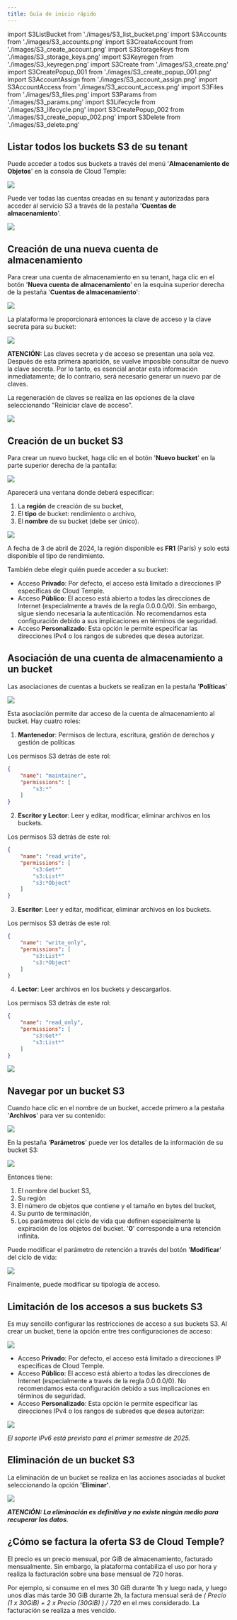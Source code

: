 ```yaml
---
title: Guía de inicio rápido
---
```

import S3ListBucket from './images/S3_list_bucket.png'
import S3Accounts from './images/S3_accounts.png'
import S3CreateAccount from './images/S3_create_account.png'
import S3StorageKeys from './images/S3_storage_keys.png'
import S3Keyregen from './images/S3_keyregen.png'
import S3Create from './images/S3_create.png'
import S3CreatePopup_001 from './images/S3_create_popup_001.png'
import S3AccountAssign from './images/S3_account_assign.png'
import S3AccountAccess from './images/S3_account_access.png'
import S3Files from './images/S3_files.png'
import S3Params from './images/S3_params.png'
import S3Lifecycle from './images/S3_lifecycle.png'
import S3CreatePopup_002 from './images/S3_create_popup_002.png'
import S3Delete from './images/S3_delete.png'

## Listar todos los buckets S3 de su tenant

Puede acceder a todos sus buckets a través del menú '__Almacenamiento de Objetos__' en la consola de Cloud Temple:

<img src={S3ListBucket} />

Puede ver todas las cuentas creadas en su tenant y autorizadas para acceder al servicio S3 a través de la pestaña '__Cuentas de almacenamiento__'.

<img src={S3Accounts} />

## Creación de una nueva cuenta de almacenamiento

Para crear una cuenta de almacenamiento en su tenant, haga clic en el botón '__Nueva cuenta de almacenamiento__' en la esquina superior derecha de la pestaña '__Cuentas de almacenamiento__':

<img src={S3CreateAccount} />

La plataforma le proporcionará entonces la clave de acceso y la clave secreta para su bucket:

<img src={S3StorageKeys} />

__ATENCIÓN:__ Las claves secreta y de acceso se presentan una sola vez. Después de esta primera aparición, se vuelve imposible consultar de nuevo la clave secreta. Por lo tanto, es esencial anotar esta información inmediatamente; de lo contrario, será necesario generar un nuevo par de claves.

La regeneración de claves se realiza en las opciones de la clave seleccionando "Reiniciar clave de acceso".

<img src={S3Keyregen} />

## Creación de un bucket S3

Para crear un nuevo bucket, haga clic en el botón '__Nuevo bucket__' en la parte superior derecha de la pantalla:

<img src={S3Create} />

Aparecerá una ventana donde deberá especificar:

1. La __región__ de creación de su bucket,
2. El __tipo__ de bucket: rendimiento o archivo,
3. El __nombre__ de su bucket (debe ser único).

<img src={S3CreatePopup_001} />

A fecha de 3 de abril de 2024, la región disponible es __FR1__ (París) y solo está disponible el tipo de rendimiento.

También debe elegir quién puede acceder a su bucket:

- Acceso __Privado__: Por defecto, el acceso está limitado a direcciones IP específicas de Cloud Temple.
- Acceso __Público__: El acceso está abierto a todas las direcciones de Internet (especialmente a través de la regla 0.0.0.0/0). Sin embargo, sigue siendo necesaria la autenticación. No recomendamos esta configuración debido a sus implicaciones en términos de seguridad.
- Acceso __Personalizado__: Esta opción le permite especificar las direcciones IPv4 o los rangos de subredes que desea autorizar.

## Asociación de una cuenta de almacenamiento a un bucket

Las asociaciones de cuentas a buckets se realizan en la pestaña '__Políticas__'

<img src={S3AccountAssign} />

Esta asociación permite dar acceso de la cuenta de almacenamiento al bucket. Hay cuatro roles:

1. __Mantenedor__: Permisos de lectura, escritura, gestión de derechos y gestión de políticas

Los permisos S3 detrás de este rol:

```json
{
    "name": "maintainer",
    "permissions": [
        "s3:*"
    ]
}
```

2. __Escritor y Lector__: Leer y editar, modificar, eliminar archivos en los buckets.

Los permisos S3 detrás de este rol:

```json
{
    "name": "read_write",
    "permissions": [
        "s3:Get*"
        "s3:List*"
        "s3:*Object"
    ]
}
```

3. __Escritor__: Leer y editar, modificar, eliminar archivos en los buckets.

Los permisos S3 detrás de este rol:

```json
{
    "name": "write_only",
    "permissions": [
        "s3:List*"
        "s3:*Object"
    ]
}
```

4. __Lector__: Leer archivos en los buckets y descargarlos.

Los permisos S3 detrás de este rol:

```json
{
    "name": "read_only",
    "permissions": [
        "s3:Get*"
        "s3:List*"
    ]
}
```

<img src={S3AccountAccess} />

## Navegar por un bucket S3

Cuando hace clic en el nombre de un bucket, accede primero a la pestaña '__Archivos__' para ver su contenido:

<img src={S3Files} />

En la pestaña '__Parámetros__' puede ver los detalles de la información de su bucket S3:

<img src={S3Params} />

Entonces tiene:

1. El nombre del bucket S3,
2. Su región
3. El número de objetos que contiene y el tamaño en bytes del bucket,
4. Su punto de terminación,
5. Los parámetros del ciclo de vida que definen especialmente la expiración de los objetos del bucket. '__0__' corresponde a una retención infinita.

Puede modificar el parámetro de retención a través del botón '__Modificar__' del ciclo de vida:

<img src={S3Lifecycle} />

Finalmente, puede modificar su tipología de acceso.

## Limitación de los accesos a sus buckets S3

Es muy sencillo configurar las restricciones de acceso a sus buckets S3. Al crear un bucket, tiene la opción entre tres configuraciones de acceso:

<img src={S3CreatePopup_001} />

- Acceso __Privado__: Por defecto, el acceso está limitado a direcciones IP específicas de Cloud Temple.
- Acceso __Público__: El acceso está abierto a todas las direcciones de Internet (especialmente a través de la regla 0.0.0.0/0). No recomendamos esta configuración debido a sus implicaciones en términos de seguridad.
- Acceso __Personalizado__: Esta opción le permite especificar las direcciones IPv4 o los rangos de subredes que desea autorizar:

<img src={S3CreatePopup_002} />

*El soporte IPv6 está previsto para el primer semestre de 2025.*

## Eliminación de un bucket S3

La eliminación de un bucket se realiza en las acciones asociadas al bucket seleccionando la opción __'Eliminar'__.

<img src={S3Delete} />

***ATENCIÓN: La eliminación es definitiva y no existe ningún medio para recuperar los datos.***

## ¿Cómo se factura la oferta S3 de Cloud Temple?

El precio es un precio mensual, por GiB de almacenamiento, facturado mensualmente. Sin embargo, la plataforma contabiliza el uso por hora y realiza la facturación sobre una base mensual de 720 horas.

Por ejemplo, si consume en el mes 30 GiB durante 1h y luego nada, y luego unos días más tarde 30 GiB durante 2h, la factura mensual será de *( Precio (1 x 30GiB) + 2 x Precio (30GiB) ) / 720* en el mes considerado. La facturación se realiza a mes vencido.
